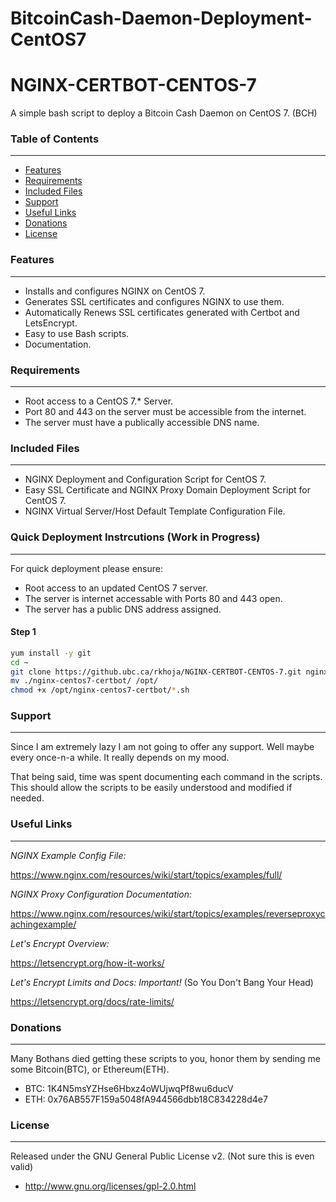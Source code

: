# BitcoinCash-Daemon-Deployment-CentOS7

# NGINX-CERTBOT-CENTOS-7

A simple bash script to deploy a Bitcoin Cash Daemon on CentOS 7. (BCH)


### Table of Contents
---------------------
* [Features](#features)
* [Requirements](#requirements)
* [Included Files](#included-files)
* [Support](#support)
* [Useful Links](#useful-links)
* [Donations](#donations)
* [License](#license)



### Features
-------------

* Installs and configures NGINX on CentOS 7.
* Generates SSL certificates and configures NGINX to use them.
* Automatically Renews SSL certificates generated with Certbot and LetsEncrypt.  
* Easy to use Bash scripts. 
* Documentation.



### Requirements
-------------

* Root access to a CentOS 7.* Server.
* Port 80 and 443 on the server must be accessible from the internet.
* The server must have a publically accessible DNS name.   



### Included Files
------------------

* NGINX Deployment and Configuration Script for CentOS 7.
* Easy SSL Certificate and NGINX Proxy Domain Deployment Script for CentOS 7.
* NGINX Virtual Server/Host Default Template Configuration File.   



### Quick Deployment Instrcutions (Work in Progress)
-----------

For quick deployment please ensure:

* Root access to an updated CentOS 7 server. 
* The server is internet accessable with Ports 80 and 443 open.
* The server has a public DNS address assigned. 


#### Step 1
```bash
yum install -y git
cd ~
git clone https://github.ubc.ca/rkhoja/NGINX-CERTBOT-CENTOS-7.git nginx-centos7-certbot
mv ./nginx-centos7-certbot/ /opt/
chmod +x /opt/nginx-centos7-certbot/*.sh

```



### Support
-----------

Since I am extremely lazy I am not going to offer any support. Well maybe every once-n-a while. It really depends on my mood. 

That being said, time was spent documenting each command in the scripts. This should allow the scripts to be easily understood and modified if needed. 



### Useful Links
-----------------

*NGINX Example Config File:*

https://www.nginx.com/resources/wiki/start/topics/examples/full/

*NGINX Proxy Configuration Documentation:*

https://www.nginx.com/resources/wiki/start/topics/examples/reverseproxycachingexample/

*Let's Encrypt Overview:*

https://letsencrypt.org/how-it-works/

*Let's Encrypt Limits and Docs: Important!* (So You Don't Bang Your Head)

https://letsencrypt.org/docs/rate-limits/




### Donations
-------------

Many Bothans died getting these scripts to you, honor them by sending me some Bitcoin(BTC), or Ethereum(ETH).

 * BTC: 1K4N5msYZHse6Hbxz4oWUjwqPf8wu6ducV
 * ETH: 0x76AB557F159a5048fA944566dbb18C834228d4e7




### License
-----------

Released under the GNU General Public License v2. (Not sure this is even valid)

 * http://www.gnu.org/licenses/gpl-2.0.html
